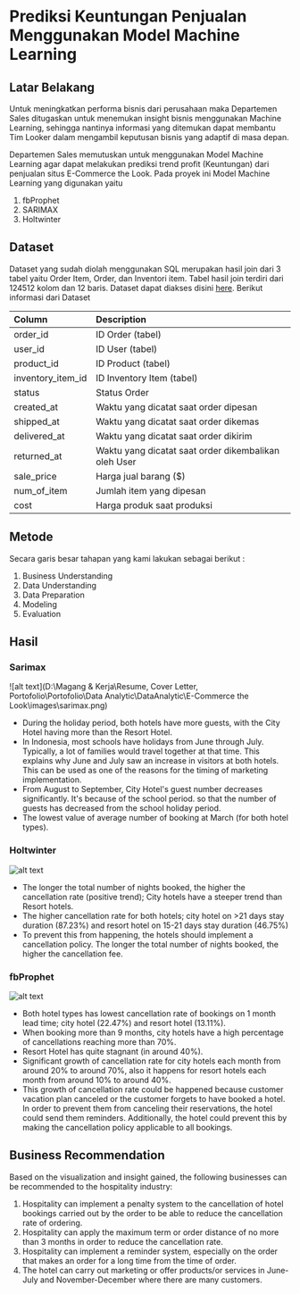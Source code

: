 # Prediksi Keuntungan Penjualan Menggunakan Model Machine Learning
## Latar Belakang
Untuk meningkatkan performa bisnis dari perusahaan maka Departemen Sales ditugaskan untuk menemukan insight bisnis menggunakan Machine Learning, sehingga nantinya informasi yang ditemukan dapat membantu Tim Looker dalam mengambil keputusan bisnis yang adaptif di masa depan.

Departemen Sales memutuskan untuk menggunakan Model Machine Learning agar dapat melakukan prediksi trend profit (Keuntungan) dari penjualan situs E-Commerce the Look. Pada proyek ini Model Machine Learning yang digunakan yaitu
  
1. fbProphet
2. SARIMAX
3. Holtwinter

## Dataset
Dataset yang sudah diolah menggunakan SQL merupakan hasil join dari 3 tabel yaitu Order Item, Order, dan Inventori item. Tabel hasil join terdiri dari 124512 kolom dan 12 baris. Dataset dapat diakses disini [here](https://drive.google.com/drive/folders/1qHf8R6PV6TP7id31S_de5pl8d7_o772t?usp=sharing). Berikut informasi dari Dataset

| Column        | Description |
|:-------------|:-----|   
|order_id|  ID Order (tabel)|
|user_id|  ID User (tabel)
|product_id|  ID Product (tabel)
|inventory_item_id|  ID Inventory Item (tabel)
|status|  Status Order
|created_at|  Waktu yang dicatat saat order dipesan
|shipped_at|  Waktu yang dicatat saat  order dikemas
|delivered_at|  Waktu yang dicatat saat  order dikirim
|returned_at|  Waktu yang dicatat saat order dikembalikan oleh User
|sale_price|  Harga jual barang ($)
|num_of_item|  Jumlah item yang dipesan
|cost|  Harga produk saat produksi


## Metode
Secara garis besar tahapan yang kami lakukan sebagai berikut :
1. Business Understanding
2. Data Understanding
3. Data Preparation
4. Modeling
5. Evaluation

## Hasil
### Sarimax
![alt text](D:\Magang & Kerja\Resume, Cover Letter, Portofolio\Portofolio\Data Analytic\DataAnalytic\E-Commerce the Look\images\sarimax.png)
* During the holiday period, both hotels have more guests, with the City Hotel having more than the Resort Hotel.
* In Indonesia, most schools have holidays from June through July. Typically, a lot of families would travel together at that time. This explains why June and July saw an increase in visitors at both hotels. This can be used as one of the reasons for the timing of marketing implementation.
* From August to September, City Hotel's guest number decreases significantly. 
It's because of the school period. so that the number of guests has decreased from the school holiday period.
* The lowest value of average number of booking at March (for both hotel types).

### Holtwinter
![alt text](/Investigate%20Hotel%20Business%20using%20Data%20Visualization/images/case%202.png)
* The longer the total number of nights booked, the higher the cancellation rate (positive trend); City hotels have a steeper trend than Resort hotels.
* The higher cancellation rate for both hotels; city hotel on >21 days stay duration (87.23%) and resort hotel on 15-21 days stay duration (46.75%)
* To prevent this from happening, the hotels should implement a cancellation policy. The longer the total number of nights booked, the higher the cancellation fee.

### fbProphet
![alt text](/Investigate%20Hotel%20Business%20using%20Data%20Visualization/images/case%203.png)
* Both hotel types has lowest cancellation rate of bookings on 1 month lead time; city hotel (22.47%) and resort 
hotel (13.11%).
* When booking more than 9 months, city hotels have a high percentage of cancellations reaching more than 70%.
* Resort Hotel has quite stagnant (in around 40%).
* Significant growth of cancellation rate for city hotels each month from around 20% to around 70%, also it 
happens for resort hotels each month from around 10% to around 40%.
* This growth of cancellation rate could be happened because customer vacation plan canceled or the customer forgets to have booked a hotel. In order to prevent them from canceling their reservations, the hotel could send them reminders. Additionally, the hotel could prevent this by making the cancellation policy applicable to all bookings.

## Business Recommendation
Based on the visualization and insight gained, the following businesses can be recommended to the hospitality industry:
1. Hospitality can implement a penalty system to the cancellation of hotel bookings carried out by the order to be able to reduce the cancellation rate of ordering.
2. Hospitality can apply the maximum term or order distance of no more than 3 months in order to reduce the cancellation rate.  
3. Hospitality can implement a reminder system, especially on the order that makes an order for a long time from the time of order.
4. The hotel can carry out marketing or offer products/or services in June-July and November-December where there are many customers.